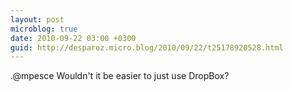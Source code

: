 ```yaml
---
layout: post
microblog: true
date: 2010-09-22 03:00 +0300
guid: http://desparoz.micro.blog/2010/09/22/t25178920528.html
---
```

.@mpesce Wouldn't it be easier to just use DropBox?
